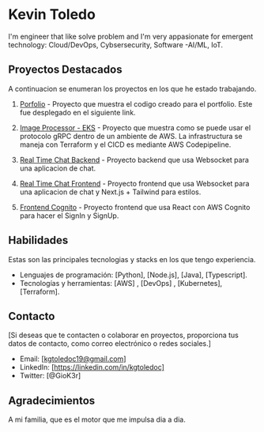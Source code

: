 
<!-- Encabezado con ícono -->
# Kevin Toledo

I'm engineer that like solve problem and I'm very appasionate for emergent technology: Cloud/DevOps, Cybsersecurity, Software -AI/ML, IoT.

## Proyectos Destacados

A continuacion se enumeran los proyectos en los que he estado trabajando.

1. [Porfolio](https://portfolio-page-coral.vercel.app/) - Proyecto que muestra el codigo creado para el portfolio. Este fue desplegado en el siguiente link.

2. [Image Processor - EKS](https://github.com/Kgtoledoc/image-processor) - Proyecto que muestra como se puede usar el protocolo gRPC dentro de un ambiente de AWS. La infrastructura se maneja con Terraform y el CICD es mediante AWS Codepipeline.

3. [Real Time Chat Backend](https://github.com/Kgtoledoc/real-time-chat-app-backend) - Proyecto backend que usa Websocket para una aplicacion de chat.

4. [Real Time Chat Frontend](https://github.com/Kgtoledoc/real-time-chat-app-frontend) - Proyecto frontend que usa Websocket para una aplicacion de chat y Next.js + Tailwind para estilos.
5. [Frontend Cognito](https://github.com/Kgtoledoc/frontend-cognito) - Proyecto frontend que usa React con AWS Cognito para hacer el SignIn y SignUp.

## Habilidades

Estas son las principales tecnologias y stacks en los que tengo experiencia.

- Lenguajes de programación: [Python], [Node.js], [Java], [Typescript].
- Tecnologías y herramientas: [AWS] , [DevOps] , [Kubernetes], [Terraform].

## Contacto

[Si deseas que te contacten o colaborar en proyectos, proporciona tus datos de contacto, como correo electrónico o redes sociales.]

- Email: [kgtoledoc19@gmail.com]
- LinkedIn: [https://linkedin.com/in/kgtoledoc] 
- Twitter: [@GioK3r] 



## Agradecimientos

A mi familia, que es el motor que me impulsa dia a dia.

